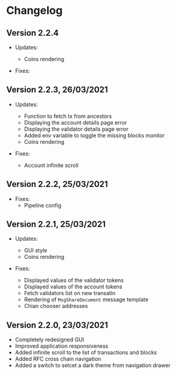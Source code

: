 # Changelog

## Version 2.2.4

- Updates:
  - Coins rendering

- Fixes:

## Version 2.2.3, 26/03/2021

- Updates:
  - Function to fetch tx from ancestors
  - Displaying the account details page error
  - Displaying the validator details page error
  - Added env variable to toggle the missing blocks monitor
  - Coins rendering

- Fixes:
  - Account infinite scroll

## Version 2.2.2, 25/03/2021

- Fixes:
  - Pipeline config

## Version 2.2.1, 25/03/2021

- Updates:
  - GUI style
  - Coins rendering

- Fixes:
  - Displayed values of the validator tokens
  - Displayed values of the account tokens
  - Fetch validators list on new transatin
  - Rendering of `MsgShareDocument` message template
  - Chian chooser addresses

## Version 2.2.0, 23/03/2021

- Completely redesigned GUI
- Improved application responsiveness
- Added infinite scroll to the list of transactions and blocks
- Added RFC cross chain navigation
- Added a switch to selcet a dark theme from navigation drawer
